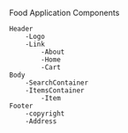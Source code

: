 Food Application Components

    Header
        -Logo
        -Link
            -About
            -Home
            -Cart
    Body
        -SearchContainer
        -ItemsContainer
            -Item
    Footer
        -copyright
        -Address
